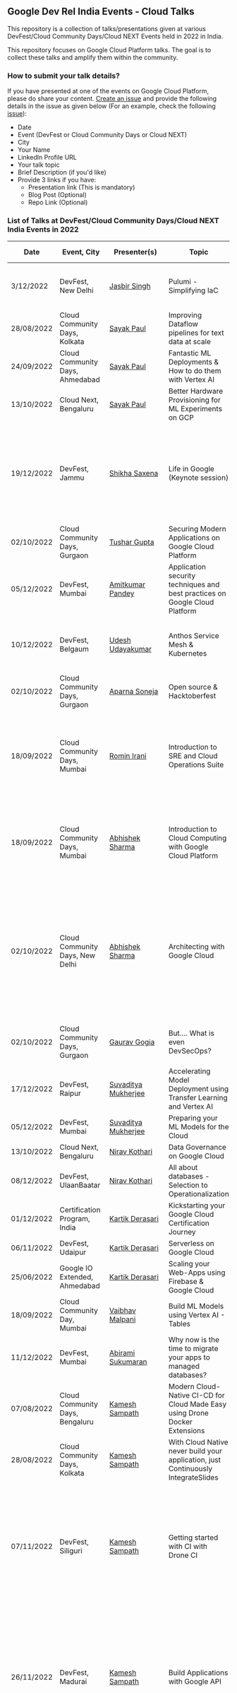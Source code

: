 ## Google Dev Rel India Events - Cloud Talks
This repository is a collection of talks/presentations given at various DevFest/Cloud Community Days/Cloud NEXT Events held in 2022 in India. 

This repository focuses on Google Cloud Platform talks. The goal is to collect these talks and amplify them within the community. 

### How to submit your talk details?
If you have presented at one of the events on Google Cloud Platform, please do share your content. [Create an issue](https://github.com/rominirani/google-devfest-india-2022-cloud/issues/new) and provide the following details in the issue as given below (For an example, check the following [issue](https://github.com/rominirani/google-devfest-india-2022-cloud/issues/1)):
- Date
- Event (DevFest or Cloud Community Days or Cloud NEXT)
- City
- Your Name
- LinkedIn Profile URL
- Your talk topic
- Brief Description (if you'd like)
- Provide 3 links if you have:
  - Presentation link (This is mandatory)
  - Blog Post (Optional)
  - Repo Link (Optional)

### List of Talks at DevFest/Cloud Community Days/Cloud NEXT India Events in 2022

| Date | Event, City | Presenter(s) | Topic | Talk Description | Links |
|---|---|---|---|---|---|
| 3/12/2022 | DevFest, New Delhi | [Jasbir Singh](https://www.linkedin.com/in/jasbir84/) | Pulumi - Simplifying IaC | Overview of Pulumi, its architecture and demonstration. | [Presentation](https://docs.google.com/presentation/d/1QRm5HZw45JteBUFJxZHxMeCSYRnmDW2Cn8J1rYhOLhw/edit#slide=id.g19a4f8f8f75_0_6)<br>[Repo](https://github.com/jasbir84/GDGDevFest2022-Delhi)<br>[Blog Post](https://medium.com/google-cloud/devfest-2022-delhi-experience-4cf4043e6e5e)|
| 28/08/2022 | Cloud Community Days, Kolkata | [Sayak Paul](https://www.linkedin.com/in/sayak-paul/) | Improving Dataflow pipelines for text data at scale |  | [Presentation](https://docs.google.com/presentation/d/1EAn4_pNZzt0_8mz_VAuccSySU3DpNoYN5X04amvkbC0/edit?usp=sharing)|
| 24/09/2022 | Cloud Community Days, Ahmedabad | [Sayak Paul](https://www.linkedin.com/in/sayak-paul/) | Fantastic ML Deployments & How to do them with Vertex AI |  | [Presentation](https://bit.ly/ccd-ahm-deck)<br>[Repo](https://github.com/sayakpaul/ccd-ahm-2022)|
| 13/10/2022 | Cloud Next, Bengaluru | [Sayak Paul](https://www.linkedin.com/in/sayak-paul/) | Better Hardware Provisioning for ML Experiments on GCP |  | [Presentation](https://github.com/carted/cloud-next-22-terraform/blob/main/slides/Cloud%20Next%202022%20-%20Sayak.pdf)<br>[Repo](https://github.com/carted/cloud-next-22-terraform)|
| 19/12/2022 | DevFest, Jammu | [Shikha Saxena](https://www.linkedin.com/in/shikha-saxena30/) | Life in Google (Keynote session) | The session was about life in Google, opportunities in Google for early career / startups, How Google Developer group can add value | [Presentation](https://docs.google.com/presentation/d/1dWXSMrIl4PHZUeJmEz4vReZvF5B91e95qwn4ps-2irM/edit#slide=id.g1bbdaaebf67_0_6948)|
| 02/10/2022 | Cloud Community Days, Gurgaon | [Tushar Gupta](https://www.linkedin.com/in/tusharguptag/) | Securing Modern Applications on Google Cloud Platform |  | [Presentation](https://docs.google.com/presentation/d/152TnsUujYLGD1ffRbVZEWDfDxP9xfUVYgiMqKaIclwg/edit?usp=sharing)|
| 05/12/2022 | DevFest, Mumbai | [Amitkumar Pandey](https://www.linkedin.com/in/amitkumarpandeyme/) | Application security techniques and best practices on Google Cloud Platform |  | [Presentation](https://github.com/pamitk/DevFestMumbai/blob/main/Application%20Security%20Techniques%20-%20DevFest%20Mumbai%20Dec%202022.pdf)|
| 10/12/2022 | DevFest, Belgaum | [Udesh Udayakumar](https://www.linkedin.com/in/udesh-udayakumar/) | Anthos Service Mesh & Kubernetes | An introduction to Anthos Service Mesh and Kubernetes | [Presentation](https://docs.google.com/presentation/d/1U2oKBd15DyetorpCwRLIPjQ1-9JyyOe98XflKnaFO4Y/edit?usp=sharing)|
| 02/10/2022 | Cloud Community Days, Gurgaon | [Aparna Soneja](https://www.linkedin.com/in/aparna-35066b191/) | Open source & Hacktoberfest | | [Presentation](https://docs.google.com/presentation/d/1heTOG-SUR2YyivYbNk5YbTx9SvppLWClTp2YvgQA2hs/edit?usp=sharing)|
| 18/09/2022 | Cloud Community Days, Mumbai | [Romin Irani](https://www.linkedin.com/in/iromin/) | Introduction to SRE and Cloud Operations Suite | A brief introduction to principles of Site Reliability Engineering and overview of Google Cloud Operations Suite | [Presentation](https://drive.google.com/file/d/1mv5aNjWyiZhTsJjPGwEMB13aRvHAZW95/view?usp=sharing)|
| 18/09/2022 | Cloud Community Days, Mumbai | [Abhishek Sharma](https://www.linkedin.com/in/abhisheksharma7389/) | Introduction to Cloud Computing with Google Cloud Platform | Overview of Cloud Computing & career  opportunities in this field with reference to Google Cloud. | [Presentation](https://docs.google.com/presentation/d/1T_JSFhm5YcUs7bawFTOdbvC-uI83X6grO_n1EmyWxKE/edit?usp=sharing&resourcekey=0-ONx_-GQ5ALNfBSQqPfmAfw)|
| 02/10/2022 | Cloud Community Days, New Delhi | [Abhishek Sharma](https://www.linkedin.com/in/abhisheksharma7389/) | Architecting with Google Cloud | A brief introduction to basic principles of Cloud native architecture and overview of different Google Cloud Services with introduction to Google Cloud Architecture Diagramming tool. | [Presentation](https://docs.google.com/presentation/d/1ul16kL7QBtV-0NZSokP6E_iwZ0hzncj0/edit?usp=sharing&ouid=104714664335510081087&rtpof=true&sd=true)|
| 02/10/2022 | Cloud Community Days, Gurgaon | [Gaurav Gogia](https://linkedin.com/in/gaurav-gogia) | But…. What is even DevSecOps? | Overview of DevSecOps, tools of the trade, and use cases | [Presentation](https://1drv.ms/p/s!AjhUHZpDcRgThdwoXKvcOV_M-SL51Q)|
| 17/12/2022 | DevFest, Raipur | [Suvaditya Mukherjee](https://www.linkedin.com/in/suvadityamukherjee/) | Accelerating Model Deployment using Transfer Learning and Vertex AI | | [Presentation](https://bit.ly/tf-vertex-ai)<br/>[Repo](https://github.com/suvadityamuk/Devfest-Raipur-22)<br/>[Blog Post](https://medium.com/google-cloud/accelerating-model-deployment-using-transfer-learning-and-vertex-ai-6ee6cc7332e9)|
| 05/12/2022 | DevFest, Mumbai | [Suvaditya Mukherjee](https://www.linkedin.com/in/suvadityamukherjee/) | Preparing your ML Models for the Cloud | | [Presentation](https://bit.ly/cloud-ml-22)|
| 13/10/2022 | Cloud Next, Bengaluru | [Nirav Kothari](https://www.linkedin.com/in/iniravkothari/) | Data Governance on Google Cloud |  | [Presentation](https://docs.google.com/presentation/d/18l7w5TUN8cm_ZYe8NsQo6-8v5nBMVwotOnHKqNa4ftY/edit?usp=sharing&resourcekey=0-vffr_7DlV-M0yeHj79PAcw)|
| 08/12/2022 | DevFest, UlaanBaatar | [Nirav Kothari](https://www.linkedin.com/in/iniravkothari/) | All about databases - Selection to Operationalization |  | [Presentation](https://docs.google.com/presentation/d/15ve8N0d21xDCSQP6svfpb9aFYskDV-u9/edit?usp=sharing&ouid=113134168822208668234&rtpof=true&sd=true)|
| 01/12/2022 | Certification Program, India | [Kartik Derasari](https://www.linkedin.com/in/kartikderasari/) | Kickstarting your Google Cloud Certification Journey |  | [Presentation](https://docs.google.com/presentation/d/1FiZC6sdu4tsrVkJAUQrJ0-bKGMeCvfRkI2JSu5acghk/edit?usp=sharing)|
| 06/11/2022 | DevFest, Udaipur | [Kartik Derasari](https://www.linkedin.com/in/kartikderasari/) | Serverless on Google Cloud |  | [Presentation](https://docs.google.com/presentation/d/13_kLqUCzaYIBz7EY8-m1mdHuWi5Tbyaris8Jxr5k1A8/edit?usp=sharing)|
| 25/06/2022 | Google IO Extended, Ahmedabad | [Kartik Derasari](https://www.linkedin.com/in/kartikderasari/) | Scaling your Web-Apps using Firebase & Google Cloud |  | [Presentation](https://docs.google.com/presentation/d/1f6wsimYKlW5b9TeAzHCPHpf1MGGSivu2ZjEQb5xJvuI/edit?usp=sharing)|
| 18/09/2022 | Cloud Community Day, Mumbai | [Vaibhav Malpani](https://www.linkedin.com/in/ivaibhavmalpani/) | Build ML Models using Vertex AI - Tables |  | [Presentation](https://docs.google.com/presentation/d/12b35b9ifPKv3sIQxXWvtnk3UVsoRAOQO/edit?usp=sharing&ouid=103691695454264324088&rtpof=true&sd=true)|
| 11/12/2022 | DevFest, Mumbai | [Abirami Sukumaran](https://www.linkedin.com/in/abiramisukumaran/) | Why now is the time to migrate your apps to managed databases? |  | [Presentation](https://docs.google.com/presentation/d/1JnNG0w47i6VkHwwU1sjNHcfJsaK2Z72PDmHykphEK4A/edit)|
| 07/08/2022 | Cloud Community Days, Bengaluru | [Kamesh Sampath](https://www.linkedin.com/in/kameshsampath/) | Modern Cloud-Native CI-CD for Cloud Made Easy using Drone Docker Extensions |  | [Presentation](https://slidr.io/kameshsampath/modern-ci-made-easy-with-drone-desktop-docker-extension)|
| 28/08/2022 | Cloud Community Days, Kolkata | [Kamesh Sampath](https://www.linkedin.com/in/kameshsampath/) | With Cloud Native never build your application, just Continuously IntegrateSlides | | [Presentation](https://slidr.io/kameshsampath/with-cloud-native-never-build-your-application-just-continuously-integrate)|
| 07/11/2022 | DevFest, Siliguri | [Kamesh Sampath](https://www.linkedin.com/in/kameshsampath/) | Getting started with CI with Drone CI | A __slideless__ live coding, showing how to build a REST API with __golang__. Use __Drone CI__ to add Continuous Integration and testing as part of the developement process.|[Presentation](https://docs.google.com/presentation/d/1cVGMjx8ZFmC7cxf9KUw3uGpqGSp_GxNAK8QxHzH9LO4/edit?usp=sharing)|
| 26/11/2022 | DevFest, Madurai | [Kamesh Sampath](https://www.linkedin.com/in/kameshsampath/) | Build Applications with Google API | A __slideless__ live coding on how to build __gRPC__ streaming application using __golang__ which uses __Google Cloud API__, deploy the same onto __Google CloudRun__ using Harness CI pipelines.|[Presentation](https://docs.google.com/presentation/d/1K59-GgORpOUPNqkgqFTgn6bnhdcZnSQ0n-j9BeMcMXY/edit?usp=sharing)|
| 17/12/2022 | DevFest, Ahmedabad | [Kamesh Sampath](https://www.linkedin.com/in/kameshsampath/) | Build Applications with Google API | A __slideless__ live coding on how how to build __gRPC__ streaming application using __golang__ which uses __Google Cloud API__, deploy the same onto __Google CloudRun__ using Harness CI pipelines. |[Presentation](https://docs.google.com/presentation/d/1K59-GgORpOUPNqkgqFTgn6bnhdcZnSQ0n-j9BeMcMXY/edit?usp=sharing)|
| 12/10/2022 | Cloud Next'22, Bengaluru | [Vijaykumar Jangamashetti](https://www.linkedin.com/in/vijaykumarpj), Raman Bansal, Sanghmitra Johri | Guide to Build Inclusive Products | How can you develop a product which is more inclusive? | [Presentation](https://drive.google.com/file/d/1c2_YwsnwGFOIyV95Js72ypOv8LDs-6MJ/view?usp=share_link)|
| 12/10/2022 | Cloud Next'22, Bengaluru | [Prashanth Subrahmanyam](https://linkedin.com/in/ksprashu) | Building a serverless event-driven web app in under 10 mins | In this talk, we’ll take a use case, break it down into composable pieces, and build an end-to-end application using the Google Cloud serverless portfolio of products. | [Presentation](https://assets.swoogo.com/uploads/2087852-633a59d429a69.pdf)<br/>[Video](https://www.youtube.com/watch?v=WUjBckEAb7Q)|
| 05/12/2022 | DevFest, Mumbai | [Sakshi Khandelwal](https://www.linkedin.com/in/sakshikhandelwal276/) | Let's flow with Dataflow | Overview of Dataflow, use-case architecture, and demonstration. | [Presentation](https://docs.google.com/presentation/d/1m-mmedBe1zv-woHGf6GSon6hs9KTecGV/edit#slide=id.p1)<br/>[Blog](https://sakshikhandelwal276.medium.com/lets-flow-with-dataflow-4559bbc6d221)|
| 10/09/2022 | Cloud Community Days, Indore | [Anubhav Singh](https://linkedin.com/in/xprilion) | Let’s Design a high availability ML heavy Cloud solution architecture | | [Presentation](https://xpri.dev/high-availability-ml-system)<br/>[Blog](https://xprilion.com/high-availability-ml-deployments/)<br/>[Repo](https://github.com/xprilion/dummy-topology-loadtest)|
| 18/09/2022 | Cloud Community Days, Mumbai | [Anubhav Singh](https://linkedin.com/in/xprilion) | Cloud Costs Optimization: a story of $3000 to $150, at 10x the performance | | [Presentation](https://xpri.dev/cloud-costs-story)|
| 15/10/2022 | DevFest, Mysuru | [Anubhav Singh](https://linkedin.com/in/xprilion) | Finding insights in centuries-old photos - A Google Cloud AI Story | | [Presentation](https://xpri.dev/gcp-nytimes)<br/>[Video](https://youtu.be/BWP8B63g_I0)|
| 19/11/2022 | DevFest, Gandhinagar | [Anubhav Singh](https://linkedin.com/in/xprilion) | Cloud is all you need | | [Presentation](https://xpri.dev/cloud-is-all-you-need)|
| 18/09/2022 | DevFest, Bengaluru | [Pritam Sahoo](https://www.linkedin.com/in/pritam-sahoo-77a438a/) | Enterprise Database Migrations | | [Presentation](https://docs.google.com/presentation/d/1JVoXf8-iLbWKKe7X7805a1sbzBM-vOezcrtL2wibC6g/edit#slide=id.g125514d5365_0_10)|
| 02/10/2022 | Cloud Community Days, New Delhi | [Prerit Munjal](https://www.linkedin.com/in/prerit-munjal/) | Getting started with Cloud | Discussed about my jouney in cloud, certifications, skills needed,code vs cloud, and how to get the first job in cloud. | [Presentation](https://docs.google.com/presentation/d/1VSfOLdwOlX7Kq37CE3u6g3gPYiO_D6iHH51M745yvz0/edit?usp=sharing)|
| 24/09/2022 | Cloud Community Days, Pune | [Bhisham Malani](www.linkedin.com/in/bhisham-malani/) | Google Architecture Diagramming Tool and New Features | | [Presentation](https://github.com/bhis05/Cloud-Community-Days-Pune-2022/blob/main/CCD%202022%20Pune%20Presentation_Architecture%20Diagramming%20Tool.pdf)|
| 12/10/2022 | Cloud Next, Bengaluru | [Runcy Oommen](https://www.linkedin.com/in/runcyoommen/) | Security enhancements for popular GCP services | | [Presentation](https://www.slideshare.net/RuncyOommen/security-enhancements-for-popular-gcp-services)|
| 13/10/2022 | Cloud Next, Bengaluru | [Neil Ghosh](https://www.linkedin.com/in/neilghosh/) | Cloud SQL Deployment  Patterns For GKE | | [Presentation](https://docs.google.com/presentation/d/1IZKuoynTMr7-jGR1LAVfwztZ6WvaU7A460b8wi0jQlw/edit#slide=id.g155c856e7b0_0_0)|
| 24/09/2022 | Cloud Community Days, Ahmedabad | [Kaivalya Shah](https://linkedin.com/in/kaivalyashah) | An Introduction to Serverless and Cloud Run | | [Presentation](https://docs.google.com/presentation/d/1_FxtpbEbmR9HVwSgOWmXO7QXAYFadphe_UOZMHfG6lc/edit?usp=sharing)|
